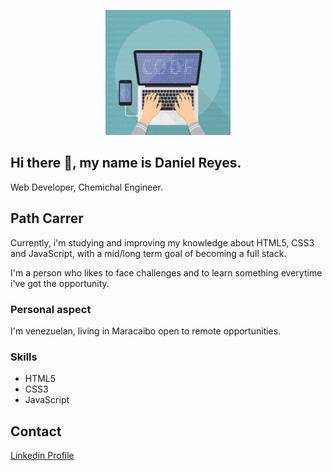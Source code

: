 <p align="center"><img src="https://github.com/RDanielcode/RDanielcode/blob/master/img/computer.jpg" width="200"></p>

## Hi there 👋, my name is Daniel Reyes.

Web Developer, Chemichal Engineer.

## Path Carrer
Currently, i'm studying and improving my knowledge about HTML5, CSS3 and JavaScript, with a mid/long term goal of becoming a full stack.

I'm a person who likes to face challenges and to learn something everytime i've got the opportunity. 

### Personal aspect
I'm venezuelan, living in Maracaibo open to remote opportunities.

### Skills

- HTML5
- CSS3
- JavaScript

## Contact 
[Linkedin Profile](http://https://www.linkedin.com/in/daniel-reyes-88745471/?locale=en_US)

<!--
**RDanielcode/RDanielcode** is a ✨ _special_ ✨ repository because its `README.md` (this file) appears on your GitHub profile.

Here are some ideas to get you started:

- 🔭 I’m currently working on ...
- 🌱 I’m currently learning ...
- 👯 I’m looking to collaborate on ...
- 🤔 I’m looking for help with ...
- 💬 Ask me about ...
- 📫 How to reach me: ...
- 😄 Pronouns: ...
- ⚡ Fun fact: ...
-->
